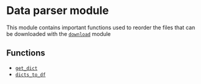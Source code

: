 # Data parser module

This module contains important functions used to reorder the files that can be downloaded with the [`download`](download/overview) module


## Functions

* [`get_dict`](processing/data-parser/get_dict)
* [`dicts_to_df`](processing/data-parser/dicts_to_df)
